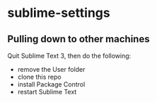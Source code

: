 # sublime-settings

## Pulling down to other machines

Quit Sublime Text 3, then do the following:

* remove the User folder
* clone this repo
* install Package Control
* restart Sublime Text
